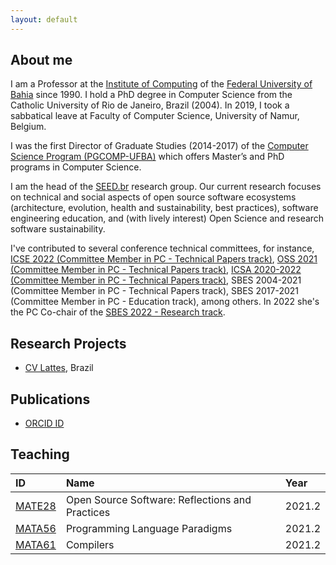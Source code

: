 ```yaml
---
layout: default
---
```


## About me 

I am a Professor at the [Institute of Computing](https://computacao.ufba.br/) 
of the [Federal University of Bahia](https://ufba.br/) since 1990. 
I hold a PhD degree in Computer Science from the Catholic University of Rio de Janeiro, Brazil (2004). 
In 2019, I took a sabbatical leave at Faculty of Computer Science, University of Namur, Belgium.

I was the first Director of Graduate Studies (2014-2017) of the 
[Computer Science Program (PGCOMP-UFBA)](https://computacao.ufba.br/pt-br/programa-de-pos-graduacao-em-ciencia-da-computacao) 
which offers Master’s and PhD programs in Computer Science. 

I am the head of the [SEED.br](https://seed-br.github.io/) research group.
Our current research focuses on technical and social aspects of open source software ecosystems (architecture, evolution, health and sustainability, best practices), software engineering education, and (with lively interest) Open Science and research software sustainability.

I've contributed to several conference technical committees, for instance, 
[ICSE 2022 (Committee Member in PC - Technical Papers track)](https://conf.researchr.org/profile/christinavonflach),
[OSS 2021 (Committee Member in PC - Technical Papers track)](https://www.oss2021.org/committee/oss-2021-papers-program-committee), 
[ICSA 2020-2022 (Committee Member in PC - Technical Papers track)](https://icsa-conferences.org/series/), 
SBES 2004-2021 (Committee Member in PC - Technical Papers track), 
SBES 2017-2021 (Committee Member in PC - Education track), among others.
In 2022 she's the PC Co-chair of the [SBES 2022 - Research track](https://cbsoft2022.facom.ufu.br/).
 
## Research Projects

* [CV Lattes](http://lattes.cnpq.br/1827829018668226), Brazil

## Publications

* [ORCID ID](https://orcid.org/0000-0001-5172-9641)

## Teaching

| ID     | Name                                            | Year   |
|:-------|:------------------------------------------------|:-------|
|[MATE28](https://github.com/mate28-ic-ufba/turma-20212)|Open Source Software: Reflections and Practices|2021.2|
|[MATA56](https://github.com/mata56-ic-ufba/paradigmas)|Programming Language Paradigms|2021.2|
|[MATA61](https://github.com/mata61-ic-ufba/compiladores)|Compilers|2021.2|


